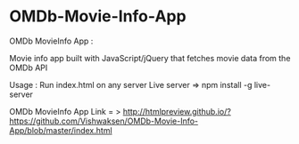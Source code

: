 # OMDb-Movie-Info-App

OMDb MovieInfo App :

Movie info app built with JavaScript/jQuery that fetches movie data from the OMDb API

Usage :  Run index.html on any server
Live server => npm install -g live-server

OMDb MovieInfo App Link = > http://htmlpreview.github.io/?https://github.com/Vishwaksen/OMDb-Movie-Info-App/blob/master/index.html
